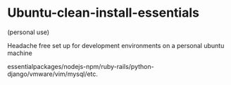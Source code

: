 # Ubuntu-clean-install-essentials
(personal use)

Headache free set up for development environments on a personal ubuntu machine

essentialpackages/nodejs-npm/ruby-rails/python-django/vmware/vim/mysql/etc.
